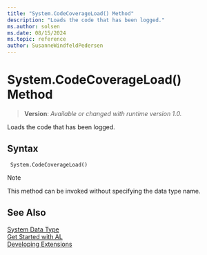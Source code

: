 ```yaml
---
title: "System.CodeCoverageLoad() Method"
description: "Loads the code that has been logged."
ms.author: solsen
ms.date: 08/15/2024
ms.topic: reference
author: SusanneWindfeldPedersen
---
```

[//]: # (START>DO_NOT_EDIT)
[//]: # (IMPORTANT:Do not edit any of the content between here and the END>DO_NOT_EDIT.)
[//]: # (Any modifications should be made in the .xml files in the ModernDev repo.)
# System.CodeCoverageLoad() Method
> **Version**: _Available or changed with runtime version 1.0._

Loads the code that has been logged.


## Syntax
```AL
 System.CodeCoverageLoad()
```
> [!NOTE]
> This method can be invoked without specifying the data type name.


[//]: # (IMPORTANT: END>DO_NOT_EDIT)
## See Also
[System Data Type](system-data-type.md)  
[Get Started with AL](../../devenv-get-started.md)  
[Developing Extensions](../../devenv-dev-overview.md)